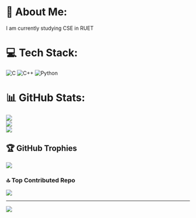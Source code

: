# 💫 About Me:
I am currently studying CSE in RUET<br>


# 💻 Tech Stack:
![C](https://img.shields.io/badge/c-%2300599C.svg?style=for-the-badge&logo=c&logoColor=white) ![C++](https://img.shields.io/badge/c++-%2300599C.svg?style=for-the-badge&logo=c%2B%2B&logoColor=white) ![Python](https://img.shields.io/badge/python-3670A0?style=for-the-badge&logo=python&logoColor=ffdd54)
# 📊 GitHub Stats:
![](https://github-readme-stats.vercel.app/api?username=neloy25&theme=dark&hide_border=false&include_all_commits=true&count_private=true)<br/>
![](https://nirzak-streak-stats.vercel.app/?user=neloy25&theme=dark&hide_border=false)<br/>
![](https://github-readme-stats.vercel.app/api/top-langs/?username=neloy25&theme=dark&hide_border=false&include_all_commits=true&count_private=true&layout=compact)

## 🏆 GitHub Trophies
![](https://github-profile-trophy.vercel.app/?username=neloy25&theme=radical&no-frame=false&no-bg=true&margin-w=4)

### 🔝 Top Contributed Repo
![](https://github-contributor-stats.vercel.app/api?username=neloy25&limit=5&theme=dark&combine_all_yearly_contributions=true)

---
[![](https://visitcount.itsvg.in/api?id=neloy25&icon=0&color=0)](https://visitcount.itsvg.in)

<!-- Proudly created with GPRM ( https://gprm.itsvg.in ) -->
